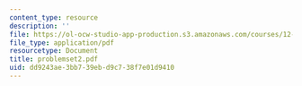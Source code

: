 ```yaml
---
content_type: resource
description: ''
file: https://ol-ocw-studio-app-production.s3.amazonaws.com/courses/12-990-prediction-and-predictability-in-the-atmosphere-and-oceans-spring-2003/dd9243ae3bb739ebd9c738f7e01d9410_problemset2.pdf
file_type: application/pdf
resourcetype: Document
title: problemset2.pdf
uid: dd9243ae-3bb7-39eb-d9c7-38f7e01d9410
---
```

